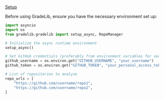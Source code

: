 [Setup](setup.md)

Before using GradeLib, ensure you have the necessary environment set up:

```python
import asyncio
import os
from gradelib.gradelib import setup_async, RepoManager

# Initialize the async runtime environment
setup_async()

# Set GitHub credentials (preferably from environment variables for security)
github_username = os.environ.get("GITHUB_USERNAME", "your_username")
github_token = os.environ.get("GITHUB_TOKEN", "your_personal_access_token")

# List of repositories to analyze
repo_urls = [
    "https://github.com/username/repo1",
    "https://github.com/username/repo2",
]
```